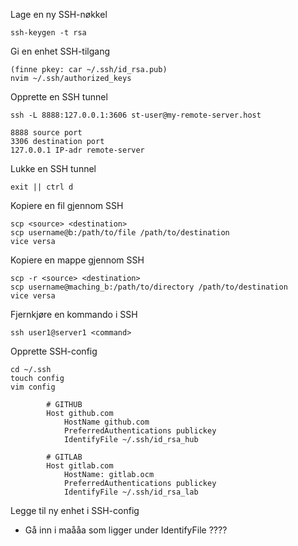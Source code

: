 Lage en ny SSH-nøkkel
```
ssh-keygen -t rsa
```

Gi en enhet SSH-tilgang
```
(finne pkey: car ~/.ssh/id_rsa.pub)
nvim ~/.ssh/authorized_keys
```

Opprette en SSH tunnel
```
ssh -L 8888:127.0.0.1:3606 st-user@my-remote-server.host

8888 source port
3306 destination port
127.0.0.1 IP-adr remote-server
```

Lukke en SSH tunnel
```
exit || ctrl d
```

Kopiere en fil gjennom SSH
```
scp <source> <destination>
scp username@b:/path/to/file /path/to/destination
vice versa
```

Kopiere en mappe gjennom SSH
```
scp -r <source> <destination>
scp username@maching_b:/path/to/directory /path/to/destination
vice versa
```

Fjernkjøre en kommando i SSH
```
ssh user1@server1 <command>
```

Opprette SSH-config
```
cd ~/.ssh
touch config
vim config

		# GITHUB
		Host github.com
			HostName github.com
			PreferredAuthentications publickey
			IdentifyFile ~/.ssh/id_rsa_hub

		# GITLAB
		Host gitlab.com
			HostName: gitlab.ocm
			PreferredAuthentications publickey
			IdentifyFile ~/.ssh/id_rsa_lab
```

Legge til ny enhet i SSH-config
- Gå inn i maååa som ligger under IdentifyFile ????